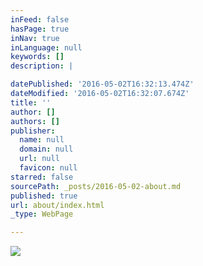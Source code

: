 ```yaml
---
inFeed: false
hasPage: true
inNav: true
inLanguage: null
keywords: []
description: |

datePublished: '2016-05-02T16:32:13.474Z'
dateModified: '2016-05-02T16:32:07.674Z'
title: ''
author: []
authors: []
publisher:
  name: null
  domain: null
  url: null
  favicon: null
starred: false
sourcePath: _posts/2016-05-02-about.md
published: true
url: about/index.html
_type: WebPage

---
```

![](https://the-grid-user-content.s3-us-west-2.amazonaws.com/a9747829-008b-41e4-851c-66ede1989ab5.jpg)